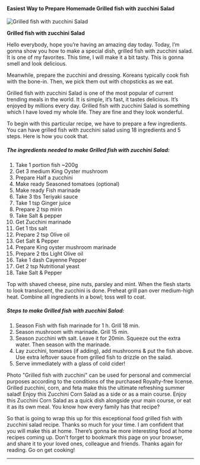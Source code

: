             

#### Easiest Way to Prepare Homemade Grilled fish with zucchini Salad

![Grilled fish with zucchini Salad](https://img-global.cpcdn.com/recipes/62c6b557af308526/751x532cq70/grilled-fish-with-zucchini-salad-recipe-main-photo.jpg)

**Grilled fish with zucchini Salad**

Hello everybody, hope you’re having an amazing day today. Today, I’m gonna show you how to make a special dish, grilled fish with zucchini salad. It is one of my favorites. This time, I will make it a bit tasty. This is gonna smell and look delicious.

Meanwhile, prepare the zucchini and dressing. Koreans typically cook fish with the bone-in. Then, we pick them out with chopsticks as we eat.

Grilled fish with zucchini Salad is one of the most popular of current trending meals in the world. It is simple, it’s fast, it tastes delicious. It’s enjoyed by millions every day. Grilled fish with zucchini Salad is something which I have loved my whole life. They are fine and they look wonderful.

To begin with this particular recipe, we have to prepare a few ingredients. You can have grilled fish with zucchini salad using 18 ingredients and 5 steps. Here is how you cook that.

##### The ingredients needed to make Grilled fish with zucchini Salad:

1.  Take 1 portion fish ~200g
2.  Get 3 medium King Oyster mushroom
3.  Prepare Half a zucchini
4.  Make ready Seasoned tomatoes (optional)
5.  Make ready Fish marinade
6.  Take 3 tbs Teriyaki sauce
7.  Take 1 tsp Ginger juice
8.  Prepare 2 tsp mirin
9.  Take Salt & pepper
10.  Get Zucchini marinade
11.  Get 1 tbs salt
12.  Prepare 2 tsp Olive oil
13.  Get Salt & Pepper
14.  Prepare King oyster mushroom marinade
15.  Prepare 2 tbs Light Olive oil
16.  Take 1 dash Cayenne Pepper
17.  Get 2 tsp Nutritional yeast
18.  Take Salt & Pepper

Top with shaved cheese, pine nuts, parsley and mint. When the flesh starts to look translucent, the zucchini is done. Preheat grill pan over medium-high heat. Combine all ingredients in a bowl; toss well to coat.

##### Steps to make Grilled fish with zucchini Salad:

1.  Season Fish with fish marinade for 1 h. Grill 18 min.
2.  Season mushroom with marinade. Grill 15 min.
3.  Season zucchini wth salt. Leave it for 20min. Squeeze out the extra water. Then season with the marinade.
4.  Lay zucchini, tomatoes (if adding), add mushrooms & put the fish above. Use extra leftover sauce from grilled fish to drizzle on the salad.
5.  Serve immediately with a glass of cold cider!

Photo "Grilled fish with zucchini" can be used for personal and commercial purposes according to the conditions of the purchased Royalty-free license. Grilled zucchini, corn, and feta make this the ultimate refreshing summer salad! Enjoy this Zucchini Corn Salad as a side or as a main course. Enjoy this Zucchini Corn Salad as a quick dish alongside your main course, or eat it as its own meal. You know how every family has that recipe?

So that is going to wrap this up for this exceptional food grilled fish with zucchini salad recipe. Thanks so much for your time. I am confident that you will make this at home. There’s gonna be more interesting food at home recipes coming up. Don’t forget to bookmark this page on your browser, and share it to your loved ones, colleague and friends. Thanks again for reading. Go on get cooking!

* * *